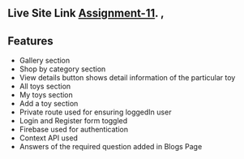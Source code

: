 ## Live Site Link [Assignment-11](https://toys-hub-c3fe5.web.app/). ,

## Features
- Gallery section
- Shop by category section
- View details button shows detail information of the particular toy
- All toys section
- My toys section
- Add a toy section
- Private route used for ensuring loggedIn user
- Login and Register form toggled
- Firebase used for authentication
- Context API used
- Answers of the required question added in Blogs Page

